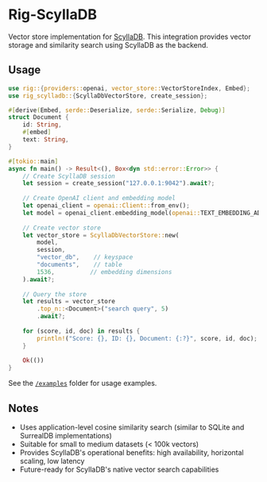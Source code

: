 # Rig-ScyllaDB

Vector store implementation for [ScyllaDB](https://www.scylladb.com/). This integration provides vector storage and similarity search using ScyllaDB as the backend.

## Usage

```rust
use rig::{providers::openai, vector_store::VectorStoreIndex, Embed};
use rig_scylladb::{ScyllaDbVectorStore, create_session};

#[derive(Embed, serde::Deserialize, serde::Serialize, Debug)]
struct Document {
    id: String,
    #[embed]
    text: String,
}

#[tokio::main]
async fn main() -> Result<(), Box<dyn std::error::Error>> {
    // Create ScyllaDB session
    let session = create_session("127.0.0.1:9042").await?;
    
    // Create OpenAI client and embedding model
    let openai_client = openai::Client::from_env();
    let model = openai_client.embedding_model(openai::TEXT_EMBEDDING_ADA_002);
    
    // Create vector store
    let vector_store = ScyllaDbVectorStore::new(
        model,
        session,
        "vector_db",    // keyspace
        "documents",    // table
        1536,          // embedding dimensions
    ).await?;
    
    // Query the store
    let results = vector_store
        .top_n::<Document>("search query", 5)
        .await?;
    
    for (score, id, doc) in results {
        println!("Score: {}, ID: {}, Document: {:?}", score, id, doc);
    }
    
    Ok(())
}
```

See the [`/examples`](./examples) folder for usage examples.

## Notes

- Uses application-level cosine similarity search (similar to SQLite and SurrealDB implementations)
- Suitable for small to medium datasets (< 100k vectors)
- Provides ScyllaDB's operational benefits: high availability, horizontal scaling, low latency
- Future-ready for ScyllaDB's native vector search capabilities 
